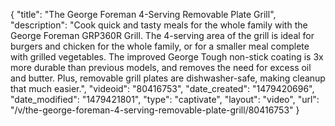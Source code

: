 {
    "title": "The George Foreman 4-Serving Removable Plate Grill",
    "description": "Cook quick and tasty meals for the whole family with the George Foreman GRP360R Grill. The 4-serving area of the grill is ideal for burgers and chicken for the whole family, or for a smaller meal complete with grilled vegetables. The improved George Tough non-stick coating is 3x more durable than previous models, and removes the need for excess oil and butter. Plus, removable grill plates are dishwasher-safe, making cleanup that much easier.",
    "videoid": "80416753",
    "date_created": "1479420696",
    "date_modified": "1479421801",
    "type": "captivate",
    "layout": "video",
    "url": "\/v\/the-george-foreman-4-serving-removable-plate-grill\/80416753"
}